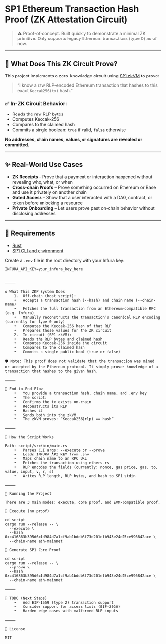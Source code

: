 # SP1 Ethereum Transaction Hash Proof (ZK Attestation Circuit)

> ⚠️ Proof-of-concept. Built quickly to demonstrate a minimal ZK primitive. Only supports legacy Ethereum transactions (type 0) as of now.

---

## 🔐 What Does This ZK Circuit Prove?

This project implements a zero-knowledge circuit using [SP1 zkVM](https://github.com/succinctlabs/sp1) to prove:

> “I know a raw RLP-encoded Ethereum transaction that hashes to this exact `Keccak256(tx)` hash.”

### ✅ In-ZK Circuit Behavior:

- Reads the raw RLP bytes
- Computes Keccak-256
- Compares to the claimed hash
- Commits a single boolean: `true` if valid, `false` otherwise

**No addresses, chain names, values, or signatures are revealed or committed.**

---

## ✨ Real-World Use Cases

- **ZK Receipts** – Prove that a payment or interaction happened without revealing who, what, or when
- **Cross-chain Proofs** – Prove something occurred on Ethereum or Base and use it privately on another chain
- **Gated Access** – Show that a user interacted with a DAO, contract, or token before unlocking a resource
- **Private Onboarding** – Let users prove past on-chain behavior without disclosing addresses

---

## 🧰 Requirements

- [Rust](https://rustup.rs/)
- [SP1 CLI and environment](https://docs.succinct.xyz/docs/sp1/getting-started/install)

Create a `.env` file in the root directory with your Infura key:

```env
INFURA_API_KEY=your_infura_key_here


⸻

⚙️ What This ZKP System Does
	1.	Off-chain (host script):
	•	Accepts a transaction hash (--hash) and chain name (--chain-name)
	•	Fetches the full transaction from an Ethereum-compatible RPC (e.g. Infura)
	•	Manually reconstructs the transaction’s canonical RLP encoding (currently for type 0 only)
	•	Computes the Keccak-256 hash of that RLP
	•	Prepares those values for the ZK circuit
	2.	In-circuit (SP1 zkVM):
	•	Reads the RLP bytes and claimed hash
	•	Computes Keccak-256 inside the circuit
	•	Compares to the claimed hash
	•	Commits a single public bool (true or false)

🛡️ Note: This proof does not validate that the transaction was mined or accepted by the Ethereum protocol. It simply proves knowledge of a transaction that hashes to the given hash.

⸻

🔁 End-to-End Flow
	•	You provide a transaction hash, chain name, and .env key
	•	The script:
	•	Confirms the tx exists on-chain
	•	Reconstructs its RLP
	•	Hashes it
	•	Sends both into the zkVM
	•	The zkVM proves: “Keccak256(rlp) == hash”

⸻

🧪 How the Script Works

Path: script/src/bin/main.rs
	•	Parses CLI args: --execute or --prove
	•	Loads INFURA_API_KEY from .env
	•	Maps chain name to an RPC URL
	•	Fetches the transaction using ethers-rs
	•	RLP encodes the fields (currently: nonce, gas price, gas, to, value, input, v, r, s)
	•	Writes RLP length, RLP bytes, and hash to SP1 stdin

⸻

🚀 Running the Project

There are 3 main modes: execute, core proof, and EVM-compatible proof.

🧪 Execute (no proof)

cd script
cargo run --release -- \
  --execute \
  --hash 0xc416863b395d6c1d984d7a1cf9ab1bddb8f73d201efb943e24d15ce996842ace \
  --chain-name eth-mainnet

🧾 Generate SP1 Core Proof

cd script
cargo run --release -- \
  --prove \
  --hash 0xc416863b395d6c1d984d7a1cf9ab1bddb8f73d201efb943e24d15ce996842ace \
  --chain-name eth-mainnet

⸻

🧱 TODO (Next Steps)
	•	Add EIP-1559 (type 2) transaction support
	•	Consider support for access lists (EIP-2930)
	•	Harden edge cases with malformed RLP inputs

⸻

📜 License

MIT
```
